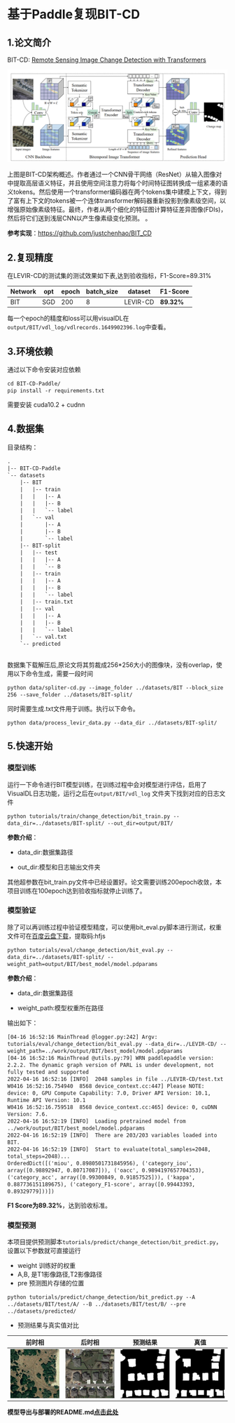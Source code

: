 # 基于Paddle复现BIT-CD
## 1.论文简介
BIT-CD: [Remote Sensing Image Change Detection with Transformers](https://arxiv.org/pdf/2103.00208.pdf)

<img src=docs/images/BIT/BIT-model.png></img>

上图是BIT-CD架构概述。作者通过一个CNN骨干网络（ResNet）从输入图像对中提取高层语义特征，并且使用空间注意力将每个时间特征图转换成一组紧凑的语义tokens。然后使用一个transformer编码器在两个tokens集中建模上下文，得到了富有上下文的tokens被一个连体transformer解码器重新投影到像素级空间，以增强原始像素级特征。最终，作者从两个细化的特征图计算特征差异图像(FDIs)，然后将它们送到浅层CNN以产生像素级变化预测。
。

**参考实现**：https://github.com/justchenhao/BIT_CD



## 2.复现精度

在LEVIR-CD的测试集的测试效果如下表,达到验收指标，F1-Score=89.31%


| Network | opt | epoch | batch_size | dataset | F1-Score |
| --- | --- | --- | --- | --- | --- |
| BIT | SGD  | 200 | 8 | LEVIR-CD | **89.32%** |


每一个epoch的精度和loss可以用visualDL在`output/BIT/vdl_log/vdlrecords.1649902396.log`中查看。

## 3.环境依赖
通过以下命令安装对应依赖
```shell
cd BIT-CD-Paddle/
pip install -r requirements.txt
```
需要安装 cuda10.2 + cudnn

## 4.数据集
目录结构：
```shell
.
|-- BIT-CD-Paddle
`-- datasets
    |-- BIT
    |   |-- train
    |   |   |-- A
    |   |   |-- B
    |   |   `-- label
    |   `-- val
    |       |-- A
    |       |-- B
    |       `-- label
    |-- BIT-split
    |   |-- test
    |   |   |-- A
    |   |   `-- B
    |   |-- train
    |   |   |-- A
    |   |   |-- B
    |   |   `-- label
    |   |-- train.txt
    |   |-- val
    |   |   |-- A
    |   |   |-- B
    |   |   `-- label
    |   `-- val.txt
    `-- predicted
      
```
数据集下载解压后,原论文将其剪裁成256*256大小的图像块，没有overlap，使用以下命令生成，需要一段时间
```shell
python data/spliter-cd.py --image_folder ../datasets/BIT --block_size 256 --save_folder ../datasets/BIT-split/
```
同时需要生成.txt文件用于训练。执行以下命令。

```shell
python data/process_levir_data.py --data_dir ../datasets/BIT-split/
```


## 5.快速开始

### 模型训练

运行一下命令进行BIT模型训练，在训练过程中会对模型进行评估，启用了VisualDL日志功能，运行之后在`output/BIT/vdl_log` 文件夹下找到对应的日志文件

```shell
python tutorials/train/change_detection/bit_train.py --data_dir=../datasets/BIT-split/ --out_dir=output/BIT/
```

**参数介绍**：

- data_dir:数据集路径

- out_dir:模型和日志输出文件夹

其他超参数在bit_train.py文件中已经设置好。论文需要训练200epoch收敛，本项目训练在100epoch达到验收指标就停止训练了。


### 模型验证

除了可以再训练过程中验证模型精度，可以使用bit_eval.py脚本进行测试，权重文件可在[百度云盘下载](https://pan.baidu.com/s/1UU96Deo-fHyVfOfjEiq2ww)，提取码:hfjs 

```shell
python tutorials/eval/change_detection/bit_eval.py --data_dir=../datasets/BIT-split/ --weight_path=output/BIT/best_model/model.pdparams
```
**参数介绍**：

- data_dir:数据集路径

- weight_path:模型权重所在路径

输出如下：

```shell
[04-16 16:52:16 MainThread @logger.py:242] Argv: tutorials/eval/change_detection/bit_eval.py --data_dir=../LEVIR-CD/ --weight_path=../work/output/BIT/best_model/model.pdparams
[04-16 16:52:16 MainThread @utils.py:79] WRN paddlepaddle version: 2.2.2. The dynamic graph version of PARL is under development, not fully tested and supported
2022-04-16 16:52:16 [INFO]	2048 samples in file ../LEVIR-CD/test.txt
W0416 16:52:16.754940  8568 device_context.cc:447] Please NOTE: device: 0, GPU Compute Capability: 7.0, Driver API Version: 10.1, Runtime API Version: 10.1
W0416 16:52:16.759518  8568 device_context.cc:465] device: 0, cuDNN Version: 7.6.
2022-04-16 16:52:19 [INFO]	Loading pretrained model from ../work/output/BIT/best_model/model.pdparams
2022-04-16 16:52:19 [INFO]	There are 203/203 variables loaded into BIT.
2022-04-16 16:52:19 [INFO]	Start to evaluate(total_samples=2048, total_steps=2048)...
OrderedDict([('miou', 0.8980501731845956), ('category_iou', array([0.98892947, 0.80717087])), ('oacc', 0.9894197657704353), ('category_acc', array([0.99300849, 0.91857525])), ('kappa', 0.887736151189675), ('category_F1-score', array([0.99443393, 0.89329779]))])
```
**F1 Score为89.32%**，达到验收标准。

### 模型预测
本项目提供预测脚本`tutorials/predict/change_detection/bit_predict.py`，设置以下参数就可直接运行
- weight 训练好的权重
- A,B, 是T1影像路径,T2影像路径
- pre 预测图片存储的位置

```shell
python tutorials/predict/change_detection/bit_predict.py --A ../datasets/BIT/test/A/ --B ../datasets/BIT/test/B/ --pre ../datasets/predicted/
```

- 预测结果与真实值对比

| 前时相 | 后时相 | 预测结果 | 真值 |
|---|---|---| --- |
|![](docs/images/BIT/test_2_0_0.png)|![](docs/images/BIT/test_2_0_0_after.png) |![](docs/images/BIT/pre.png)| ![](docs/images/BIT/test_2_0_0_gt.png)|


**模型导出与部署的README.md[点击此处](./tutorials/infer/README.md)**
